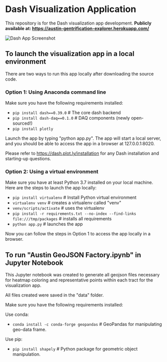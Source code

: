 # Dash Visualization Application
This repository is for the Dash visualization app development. **Publicly available at: https://austin-gentrification-explorer.herokuapp.com/**

![Dash App Screenshot](https://github.gatech.edu/team-data-vis-analytics/project/blob/master/src/Dash%20App/Screenshot%20of%20Dash%20App.PNG)

## To launch the visualization app in a local environment

There are two ways to run this app locally after downloading the source code.

### Option 1: Using Anaconda command line

Make sure you have the following requirements installed:

- `pip install dash==0.39.0`  # The core dash backend
- `pip install dash-daq==0.1.0`  # DAQ components (newly open-sourced!)
- `pip install plotly` 

Launch the app by typing "python app.py". The app will start a local server, and you should be able to access the app in a browser at 127.0.0.1:8020.

Please refer to https://dash.plot.ly/installation for any Dash installation and starting-up questions.

### Option 2: Using a virtual environment

Make sure you have at least Python 3.7 installed on your local machine. Here are the steps to launch the app locally:

- `pip install virtualenv` # Install Python virtual environment
- `virtualenv venv` # creates a virtualenv called "venv"
- `venv/scripts/activate` # uses the virtualenv
- `pip install -r requirements.txt --no-index --find-links file:///tmp/packages` # installs  all requirements 
- `python app.py` # launches the app

Now you can follow the steps in Option 1 to access the app locally in a browser.

## To run "Austin GeoJSON Factory.ipynb" in Jupyter Notebook

This Jupyter notebook was created to generate all geojson files necessary for heatmap coloring and representative points within each tract for the visualization app.

All files created were saved in the "data" folder.

Make sure you have the following requirements installed:

Use conda:
- `conda install -c conda-forge geopandas` # GeoPandas for manipulating geo-data frame.

Use pip:
- `pip install shapely` # Python package for geometric object manipulation. 
